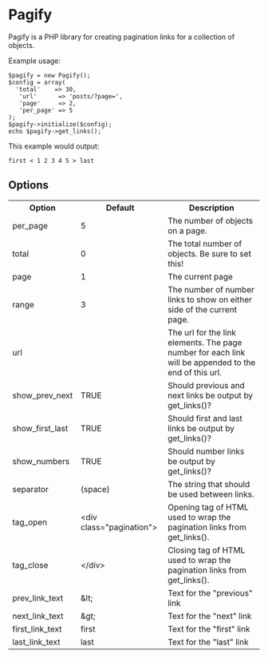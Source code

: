 Pagify
======

Pagify is a PHP library for creating pagination links for a collection of objects.

Example usage:

	$pagify = new Pagify();
	$config = array(
	  'total'    => 30,
	   'url'      => 'posts/?page=',
	   'page'     => 2,
	   'per_page' => 5
	);
	$pagify->initialize($config);
	echo $pagify->get_links();`

This example would output:

`first < 1 2 3 4 5 > last`

Options
-------

<table>
  <tr>
    <th>Option</th>
    <th>Default</th>
    <th>Description</th>
  </tr>
  <tr>
    <td>per_page</td>
    <td>5</td>
    <td>The number of objects on a page.</td>
  </tr>
  <tr>
    <td>total</td>
    <td>0</td>
    <td>The total number of objects. Be sure to set this!</td>
  </tr>
  <tr>
    <td>page</td>
    <td>1</td>
    <td>The current page</td>
  </tr>
  <tr>
    <td>range</td>
    <td>3</td>
    <td>The number of number links to show on either side of the current page.</td>
  </tr>
  <tr>
    <td>url</td>
    <td></td>
    <td>The url for the link elements. The page number for each link will be appended to the end of this url.</td>
  </tr>
  <tr>
    <td>show_prev_next</td>
    <td>TRUE</td>
    <td>Should previous and next links be output by get_links()?</td>
  </tr>
  <tr>
    <td>show_first_last</td>
    <td>TRUE</td>
    <td>Should first and last links be output by get_links()?</td>
  </tr>
  <tr>
    <td>show_numbers</td>
    <td>TRUE</td>
    <td>Should number links be output by get_links()?</td>
  </tr>
  <tr>
    <td>separator</td>
    <td>(space)</td>
    <td>The string that should be used between links.</td>
  </tr>
  <tr>
    <td>tag_open</td>
    <td>&lt;div class="pagination"&gt;</td>
    <td>Opening tag of HTML used to wrap the pagination links from get_links().</td>
  </tr>
  <tr>
    <td>tag_close</td>
    <td>&lt;/div&gt;</td>
    <td>Closing tag of HTML used to wrap the pagination links from get_links().</td>
  </tr>
  <tr>
    <td>prev_link_text</td>
    <td>&amp;lt;</td>
    <td>Text for the "previous" link</td>
  </tr>
  <tr>
    <td>next_link_text</td>
    <td>&amp;gt;</td>
    <td>Text for the "next" link</td>
  </tr>
  <tr>
    <td>first_link_text</td>
    <td>first</td>
    <td>Text for the "first" link</td>
  </tr>
  <tr>
    <td>last_link_text</td>
    <td>last</td>
    <td>Text for the "last" link</td>
  </tr>
</table>